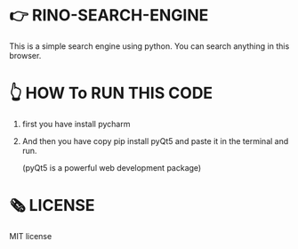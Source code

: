 # 👉 RINO-SEARCH-ENGINE 

This is a simple search engine using python. You can search anything in this browser.

# 👆 HOW To RUN THIS CODE 

1) first you have install pycharm 

2) And then you have copy pip install pyQt5 and paste it in the terminal and run.
   
   (pyQt5 is a powerful web development package) 
   
# 🗞️ LICENSE

MIT license
